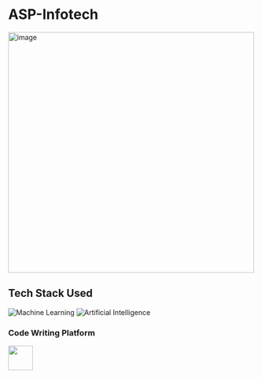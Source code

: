 # ASP-Infotech
<img width="500" height="489" alt="image" src="https://github.com/user-attachments/assets/a14f63eb-3dd9-4738-8c12-e4db54eb399a" />

## Tech Stack Used
![Machine Learning](https://img.shields.io/badge/Machine%20Learning-102230?style=for-the-badge&logo=tensorflow&logoColor=orange)
![Artificial Intelligence](https://img.shields.io/badge/Artificial%20Intelligence-0B3D91?style=for-the-badge&logo=openai&logoColor=white)

### Code Writing Platform
<img src="https://upload.wikimedia.org/wikipedia/commons/d/d0/Google_Colaboratory_SVG_Logo.svg" width="50px"/>

